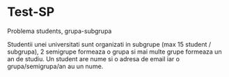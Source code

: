 # Test-SP
Problema students, grupa-subgrupa

Studentii unei universitati sunt organizati in subgrupe (max 15 student / subgrupa),
2 semigrupe formeaza o grupa si mai multe grupe formeaza un an de studiu.
Un student are nume si o adresa de email iar o grupa/semigrupa/an au un nume.
